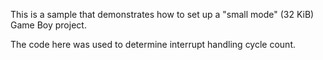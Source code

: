 This is a sample that demonstrates how to set up a "small mode" (32 KiB) Game Boy project.

The code here was used to determine interrupt handling cycle count.